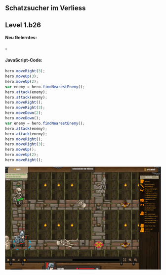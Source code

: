 ## **Schatzsucher im Verliess**
## Level 1.b26

#### Neu Gelerntes:
<b>-</b>

[comment]: <> (Was wurde gelernt und wie funktioniert die Technik?)

#### JavaScript-Code:
```js
hero.moveRight(3);
hero.moveUp(3);
hero.moveUp(2);
var enemy = hero.findNearestEnemy();
hero.attack(enemy);
hero.attack(enemy);
hero.moveRight();
hero.moveRight(3);
hero.moveDown(2);
hero.moveDown();
var enemy = hero.findNearestEnemy();
hero.attack(enemy);
hero.attack(enemy);
hero.moveRight();
hero.moveRight(3);
hero.moveUp();
hero.moveUp(2);
hero.moveRight();
```
![image](lvl1_b26.png)